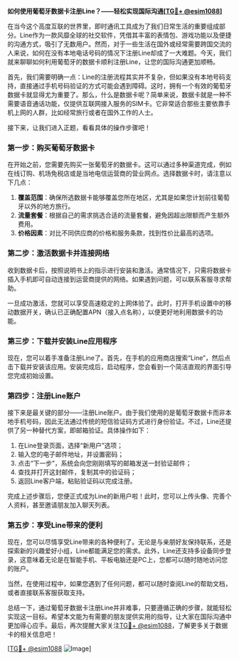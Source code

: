 **如何使用葡萄牙数据卡注册Line？——轻松实现国际沟通[[TG💪+ @esim1088](https://t.me/s/esim1088)]**

在当今这个高度互联的世界里，即时通讯工具成为了我们日常生活的重要组成部分。Line作为一款风靡全球的社交软件，凭借其丰富的表情包、游戏功能以及便捷的沟通方式，吸引了无数用户。然而，对于一些生活在国外或经常需要跨国交流的人来说，如何在没有本地电话号码的情况下注册Line却成了一大难题。今天，我们就来聊聊如何利用葡萄牙的数据卡顺利注册Line，让您的国际沟通更加顺畅。

首先，我们需要明确一点：Line的注册流程其实并不复杂，但如果没有本地号码支持，直接通过手机号码验证的方式可能会遇到障碍。这时，拥有一个有效的葡萄牙数据卡就显得尤为重要了。那么，什么是数据卡呢？简单来说，数据卡就是一种不需要语音通话功能，仅提供互联网接入服务的SIM卡。它非常适合那些主要依靠手机上网的人群，比如经常旅行或者在国外工作的人士。

接下来，让我们进入正题，看看具体的操作步骤吧！

### 第一步：购买葡萄牙数据卡

在开始之前，您需要先购买一张葡萄牙的数据卡。这可以通过多种渠道完成，例如在线订购、机场免税店或是当地电信运营商的营业网点。选择数据卡时，请注意以下几点：

1. **覆盖范围**：确保所选数据卡能够覆盖您所在地区，尤其是如果您计划前往葡萄牙以外的地方旅行。
2. **流量套餐**：根据自己的需求挑选合适的流量套餐，避免因超出限额而产生额外费用。
3. **价格因素**：对比不同供应商的价格和服务条款，找到性价比最高的选项。

### 第二步：激活数据卡并连接网络

收到数据卡后，按照说明书上的指示进行安装和激活。通常情况下，只需将数据卡插入手机即可自动连接到运营商提供的网络。如果遇到问题，可以联系客服寻求帮助。

一旦成功激活，您就可以享受高速稳定的上网体验了。此时，打开手机设置中的移动数据开关，确认已正确配置APN（接入点名称），以便更好地利用数据卡的功能。

### 第三步：下载并安装Line应用程序

现在，您可以着手准备注册Line了。首先，在手机的应用商店搜索“Line”，然后点击下载并安装该应用。安装完成后，启动程序，您会看到一个简洁直观的界面引导您完成初始设置。

### 第四步：注册Line账户

接下来是最关键的部分——注册Line账户。由于我们使用的是葡萄牙数据卡而非本地手机号码，因此无法通过传统的短信验证码方式进行身份验证。不过，Line还提供了另一种替代方案，即邮箱验证。具体操作如下：

1. 在Line登录页面，选择“新用户”选项；
2. 输入您的电子邮件地址，并设置密码；
3. 点击“下一步”，系统会向您刚刚填写的邮箱发送一封验证邮件；
4. 查找并打开这封邮件，复制其中的验证码；
5. 返回Line客户端，粘贴验证码以完成注册。

完成上述步骤后，您便正式成为Line的新用户啦！此时，您可以上传头像、完善个人资料，甚至邀请朋友加入聊天列表。

### 第五步：享受Line带来的便利

现在，您可以尽情享受Line带来的各种便利了。无论是与亲朋好友保持联系，还是探索新的兴趣爱好小组，Line都能满足您的需求。此外，Line还支持多设备同步登录，这意味着无论是在智能手机、平板电脑还是PC上，您都可以随时随地访问您的账户。

当然，在使用过程中，如果您遇到了任何问题，都可以随时查阅Line的帮助文档，或者直接联系客服获取支持。

总结一下，通过葡萄牙数据卡注册Line并非难事，只要遵循正确的步骤，就能轻松实现这一目标。希望本文能为有需要的朋友提供实用的指导，让大家在国际沟通中更加得心应手。最后，再次提醒大家关注[TG💪+ @esim1088](https://t.me/s/esim1088)，了解更多关于数据卡的相关信息吧！

[[TG💪+ @esim1088](https://t.me/s/esim1088) ![Image](https://i.postimg.cc/4NQfJmqS/Snipaste-2025-05-13-00-14-12.png)]
